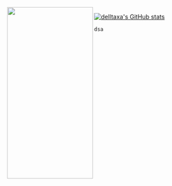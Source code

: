 
<img align="left" src="https://user-images.githubusercontent.com/114283067/203141997-8abee3de-e764-46ca-919d-adaf6ddfaef0.png" data-canonical-src="https://gyazo.com/eb5c5741b6a9a16c692170a41a49c858.png" width="200" height="400" />


[![delltaxa's GitHub stats](https://github-readme-stats.vercel.app/api?username=delltaxa)](https://github.com/delltaxa/read-me)


```
dsa
```
